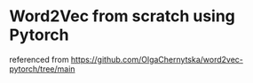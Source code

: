 # Word2Vec from scratch using Pytorch

referenced from https://github.com/OlgaChernytska/word2vec-pytorch/tree/main


